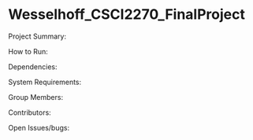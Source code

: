 # Wesselhoff_CSCI2270_FinalProject

Project Summary: 

How to Run: 

Dependencies:

System Requirements: 

Group Members: 

Contributors: 

Open Issues/bugs:


